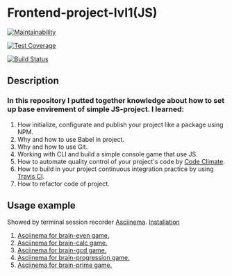 # Frontend-project-lvl1(JS)
[![Maintainability](https://api.codeclimate.com/v1/badges/27075846202965102e3e/maintainability)](https://codeclimate.com/github/DzhafarOFF/frontend-project-lvl1/maintainability)

[![Test Coverage](https://api.codeclimate.com/v1/badges/27075846202965102e3e/test_coverage)](https://codeclimate.com/github/DzhafarOFF/frontend-project-lvl1/test_coverage)

[![Build Status](https://travis-ci.org/DzhafarOFF/frontend-project-lvl1.svg?branch=master)](https://travis-ci.org/DzhafarOFF/frontend-project-lvl1)
## Description
### In this repository I putted together knowledge about how to set up base envirement of simple JS-project. I learned:
1. How initialize, configurate and publish your project like a package using NPM.
2. Why and how to use Babel in project.
3. Why and how to use Git.
4. Working with CLI and build a simple console game that use JS.
5. How to automate quality control of your project's code by [Code Climate](https://codeclimate.com).
6. How to build in your project continuous integration practice by using [Travis CI](https://travis-ci.com/).
7. How to refactor code of project.

## Usage example
Showed by terminal session recorder [Asciinema](https://asciinema.org).
[Installation](https://asciinema.org/a/8Joj28FvQS7cxI2uCq5PVaiC9)
1. [Asciinema for brain-even game.](https://asciinema.org/a/DZ7ilIp4U2gxJTL5VJiGf9ST7)
2. [Asciinema for brain-calc game.](https://asciinema.org/a/9Kg3pZHHN5lSbaRo1RJrqYvPs)
3. [Asciinema for brain-gcd game.](https://asciinema.org/a/j5kdzB26uAWLQNwsZlUPodRjJ)
4. [Asciinema for brain-progression game.](https://asciinema.org/a/HF3NyqY89muAR5lciCuhbqCPb)
5. [Asciinema for brain-prime game.](https://asciinema.org/a/sEteVoFMH0Wqgw6kFG6L2BAIY)
